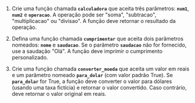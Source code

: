 1. Crie uma função chamada **`calculadora`** que aceita três parâmetros: **`num1`**, **`num2`** e **`operacao`**. A operação pode ser "soma", "subtracao", "multiplicacao" ou "divisao". A função deve retornar o resultado da operação.

2. Defina uma função chamada **`cumprimentar`** que aceita dois parâmetros nomeados: **`nome`** e **`saudacao`**. Se o parâmetro **`saudacao`** não for fornecido, use a saudação "Olá". A função deve imprimir o cumprimento personalizado.

3. Crie uma função chamada **`converter_moeda`** que aceita um valor em reais e um parâmetro nomeado **`para_dolar`** (com valor padrão True). Se **`para_dolar`** for True, a função deve converter o valor para dólares (usando uma taxa fictícia) e retornar o valor convertido. Caso contrário, deve retornar o valor original em reais.
